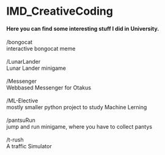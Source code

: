 # IMD_CreativeCoding

#### Here you can find some interesting stuff I did in University. 

/bongocat     <br>interactive bongocat meme <br><br>
/LunarLander  <br>Lunar Lander minigame<br><br>
/Messenger    <br>Webbased Messenger for Otakus<br><br>
/ML-Elective     <br>mostly smaller python project to study Machine Lerning<br><br>
/pantsuRun      <br>jump and run minigame, where you have to collect pantys<br><br>
/t-rush       <br>A traffic Simulator<br><br>
